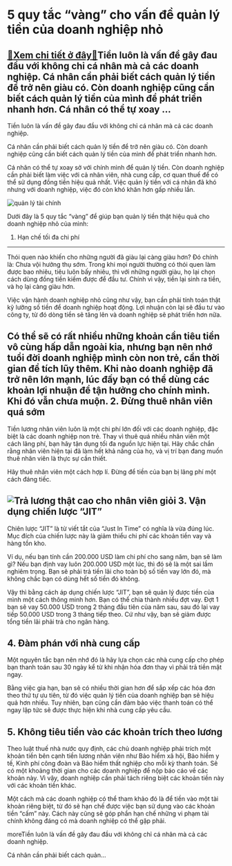 5 quy tắc “vàng” cho vấn đề quản lý tiền của doanh nghiệp nhỏ
=============================================================

[:gift:Xem chi tiết ở đây:gift:](https://hddtvn.com/5-quy-tac-vang-cho-van-de-quan-ly-tien-cua-doanh-nghiep-nho/)Tiền luôn là vấn đề gây đau đầu với không chỉ cá nhân mà cả các doanh nghiệp. Cá nhân cần phải biết cách quản lý tiền để trở nên giàu có. Còn doanh nghiệp cũng cần biết cách quản lý tiền của mình để phát triển nhanh hơn. Cá nhân có thể tự xoay …
-----------------------------------------------------------------------------------------------------------------------------------------------------------------------------------------------------------------------------------------------------

Tiền luôn là vấn đề gây đau đầu với không chỉ cá nhân mà cả các doanh nghiệp.


Cá nhân cần phải biết cách quản lý tiền để trở nên giàu có. Còn doanh nghiệp cũng cần biết cách quản lý tiền của mình để phát triển nhanh hơn.


Cá nhân có thể tự xoay sở với chính mình để quản lý tiền. Còn doanh nghiệp cần phải biết làm việc với cả nhân viên, nhà cung cấp, cơ quan thuế để có thể sử dụng đồng tiền hiệu quả nhất. Việc quản lý tiền với cá nhân đã khó nhưng với doanh nghiệp, việc đó còn khó khăn hơn gấp nhiều lần.


![quản lý tài chính](https://hddtvn.com/wp-content/uploads/2021/01/quản-lý-tài-chính-1024x644-1.jpg)


Dưới đây là 5 quy tắc “vàng” để giúp bạn quản lý tiền thật hiệu quả cho doanh nghiệp nhỏ của mình:
1. Hạn chế tối đa chi phí
-------------------------


Thói quen nào khiến cho những người đã giàu lại càng giàu hơn? Đó chính là: Chưa vội hưởng thụ sớm. Trong khi mọi người thường có thói quen làm được bao nhiêu, tiêu luôn bấy nhiêu, thì với những người giàu, họ lại chọn cách dùng đồng tiền kiếm được để đầu tư. Chính vì vậy, tiền lại sinh ra tiền, và họ lại càng giàu hơn.


Việc vận hành doanh nghiệp nhỏ cũng như vậy, bạn cần phải tính toán thật kỹ lưỡng số tiền để doanh nghiệp hoạt động. Lợi nhuận còn lại sẽ đầu tư vào công ty, từ đó dòng tiền sẽ tăng lên và doanh nghiệp sẽ phát triển hơn nữa.


Có thể sẽ có rất nhiều những khoản cần tiêu tiền vô cùng hấp dẫn ngoài kia, nhưng bạn nên nhớ tuổi đời doanh nghiệp mình còn non trẻ, cần thời gian để tích lũy thêm. Khi nào doanh nghiệp đã trở nên lớn mạnh, lúc đấy bạn có thể dùng các khoản lợi nhuận để tận hưởng cho chính mình. Khi đó vẫn chưa muộn.
**2. Đừng thuê nhân viên quá sớm**
----------------------------------


Tiền lương nhân viên luôn là một chi phí lớn đối với các doanh nghiệp, đặc biệt là các doanh nghiệp non trẻ. Thay vì thuê quá nhiều nhân viên một cách lãng phí, bạn hãy tận dụng tối đa nguồn lực hiện tại. Hãy chắc chắn rằng nhân viên hiện tại đã làm hết khả năng của họ, và vị trí bạn đang muốn thuê nhân viên là thực sự cần thiết.

Hãy thuê nhân viên một cách hợp lí. Đừng để tiền của bạn bị lãng phí một cách đáng tiếc.

![Trả lương thật cao cho nhân viên giỏi](https://hddtvn.com/wp-content/uploads/2021/01/Trả-lương-thật-cao-cho-nhân-viên-giỏi-1024x683-1.jpg)
**3. Vận dụng chiến lược “JIT”**
--------------------------------


Chiên lược “JIT” là từ viết tắt của “Just In Time” có nghĩa là vừa đúng lúc. Mục đích của chiến lược này là giảm thiểu chi phí các khoản tiền vay và hàng tồn kho.


Ví dụ, nếu bạn tính cần 200.000 USD làm chi phí cho sang năm, bạn sẽ làm gì? Nếu bạn định vay luôn 200.000 USD một lúc, thì đó sẽ là một sai lầm nghiêm trọng. Bạn sẽ phải trả tiền lãi cho toàn bộ số tiền vay lớn đó, mà không chắc bạn có dùng hết số tiền đó không.


Vậy thì bằng cách áp dụng chiến lược “JIT”, bạn sẽ quản lý được tiền của mình một cách thông minh hơn. Bạn có thể chia thành nhiều đợt vay. Đợt 1 bạn sẽ vay 50.000 USD trong 2 tháng đầu tiên của năm sau, sau đó lại vay tiếp 50.000 USD trong 3 tháng tiếp theo. Cứ như vậy, bạn sẽ giảm được tổng tiền lãi phải trả cho ngân hàng.

**4. Đàm phán với nhà cung cấp**
--------------------------------


Một nguyên tắc bạn nên nhớ đó là hãy lựa chọn các nhà cung cấp cho phép bạn thanh toán sau 30 ngày kể từ khi nhận hóa đơn thay vì phải trả tiền mặt ngay.


Bằng việc gia hạn, bạn sẽ có nhiều thời gian hơn để sắp xếp các hóa đơn theo thứ tự ưu tiên, từ đó việc quản lý tiền của doanh nghiệp bạn sẽ hiệu quả hơn nhiều. Tuy nhiên, bạn cũng cần đảm bảo việc thanh toán có thể ngay lập tức sẽ được thực hiện khi nhà cung cấp yêu cầu.


**5. Không tiêu tiền vào các khoản trích theo lương**
-----------------------------------------------------


Theo luật thuế nhà nước quy định, các chủ doanh nghiệp phải trích một khoản tiền bên cạnh tiền lương nhân viên như Bảo hiểm xã hội, Bảo hiểm y tế, Kinh phí công đoàn và Bảo hiểm thất nghiệp cho mỗi kỳ thanh toán. Sẽ có một khoảng thời gian cho các doanh nghiệp để nộp báo cáo về các khoản này. Vì vậy, doanh nghiệp cần phải tách riêng biệt các khoản tiền này với các khoản tiền khác.


Một cách mà các doanh nghiệp có thể tham khảo đó là để tiền vào một tài khoản riêng biệt, từ đó sẽ hạn chế được việc bạn sử dụng vào các khoản tiền “cấm” này. Cách này cũng sẽ góp phần hạn chế những vi phạm tài chính không đáng có mà doanh nghiệp có thể gặp phải.



moreTiền luôn là vấn đề gây đau đầu với không chỉ cá nhân mà cả các doanh nghiệp.


Cá nhân cần phải biết cách quản…

